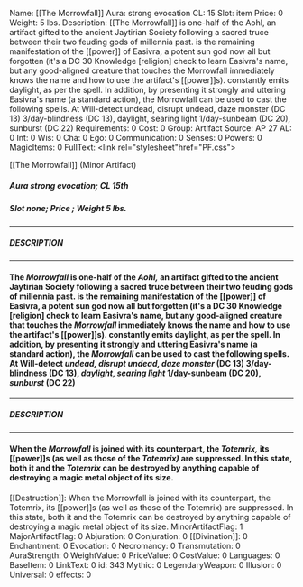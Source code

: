 Name: [[The Morrowfall]]
Aura: strong evocation
CL: 15
Slot: item
Price: 0
Weight: 5 lbs.
Description: [[The Morrowfall]] is one-half of the Aohl, an artifact gifted to the ancient Jaytirian Society following a sacred truce between their two feuding gods of millennia past. is the remaining manifestation of the [[power]] of Easivra, a potent sun god now all but forgotten (it's a DC 30 Knowledge [religion] check to learn Easivra's name, but any good-aligned creature that touches the Morrowfall immediately knows the name and how to use the artifact's [[power]]s). constantly emits daylight, as per the spell. In addition, by presenting it strongly and uttering Easivra's name (a standard action), the Morrowfall can be used to cast the following spells. At Will-detect undead, disrupt undead, daze monster (DC 13) 3/day-blindness (DC 13), daylight, searing light 1/day-sunbeam (DC 20), sunburst (DC 22)
Requirements: 0
Cost: 0
Group: Artifact
Source: AP 27
AL: 0
Int: 0
Wis: 0
Cha: 0
Ego: 0
Communication: 0
Senses: 0
Powers: 0
MagicItems: 0
FullText: <link rel="stylesheet"href="PF.css"><div class="heading"><p class="alignleft">[[The Morrowfall]] (Minor Artifact)</p><div style="clear: both;"></div></div><div><h5><b>Aura </b>strong evocation; <b>CL </b>15th</h5><h5><b>Slot </b>none; <b>Price </b>; <b>Weight </b>5 lbs.</h5></div><hr/><div><h5><b>DESCRIPTION</b></h5></div><hr/><div><h4><p>The <i>Morrowfall</i> is one-half of the <i>Aohl,</i> an artifact gifted to the ancient Jaytirian Society following a sacred truce between their two feuding gods of millennia past. is the remaining manifestation of the [[power]] of Easivra, a potent sun god now all but forgotten (it's a DC 30 Knowledge [religion] check to learn Easivra's name, but any good-aligned creature that touches the <i>Morrowfall</i> immediately knows the name and how to use the artifact's [[power]]s). constantly emits daylight, as per the spell. In addition, by presenting it strongly and uttering Easivra's name (a standard action), the <i>Morrowfall</i> can be used to cast the following spells. At Will-detect <i>undead, disrupt undead, daze monster</i> (DC 13) 3/day-blindness (DC 13), <i>daylight, searing light</i> 1/day-sunbeam (DC 20), <i>sunburst</i> (DC 22)</p></h4></div><hr/><div><h5><b>DESCRIPTION</b></h5></div><hr/><div><h4><p>When the <i>Morrowfall</i> is joined with its counterpart, the <i><i>Totemrix</i>,</i> its [[power]]s (as well as those of the <i><i>Totemrix</i>)</i> are suppressed. In this state, both it and the <i>Totemrix</i> can be destroyed by anything capable of destroying a magic metal object of its size.</p></h4></div>
[[Destruction]]: When the Morrowfall is joined with its counterpart, the Totemrix, its [[power]]s (as well as those of the Totemrix) are suppressed. In this state, both it and the Totemrix can be destroyed by anything capable of destroying a magic metal object of its size.
MinorArtifactFlag: 1
MajorArtifactFlag: 0
Abjuration: 0
Conjuration: 0
[[Divination]]: 0
Enchantment: 0
Evocation: 0
Necromancy: 0
Transmutation: 0
AuraStrength: 0
WeightValue: 0
PriceValue: 0
CostValue: 0
Languages: 0
BaseItem: 0
LinkText: 0
id: 343
Mythic: 0
LegendaryWeapon: 0
Illusion: 0
Universal: 0
effects: 0
